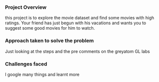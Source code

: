 ### Project Overview

 this project is to explore the movie dataset and find some movies with high ratings. Your friend has just begun with his vacations and wants you to suggest some good movies for him to watch.




### Approach taken to solve the problem

 Just looking at the steps and the pre comments on the greyatom GL labs


### Challenges faced

 I google many things and learnt more 


